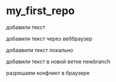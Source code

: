 ﻿# my_first_repo

добавили текст

добавили текст через веббраузер

добаавили текст локально

добавили текст в новой ветке newbranch

разрешаем конфликт в браузере


